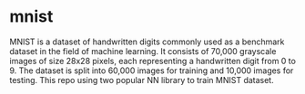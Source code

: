 # mnist
MNIST is a dataset of handwritten digits commonly used as a benchmark dataset in the field of machine learning. It consists of 70,000 grayscale images of size 28x28 pixels, each representing a handwritten digit from 0 to 9. The dataset is split into 60,000 images for training and 10,000 images for testing.
This repo using two popular NN library to train MNIST dataset.
